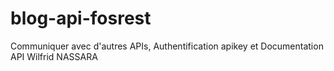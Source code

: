 # blog-api-fosrest
Communiquer avec d'autres APIs, Authentification apikey et Documentation API
Wilfrid NASSARA
